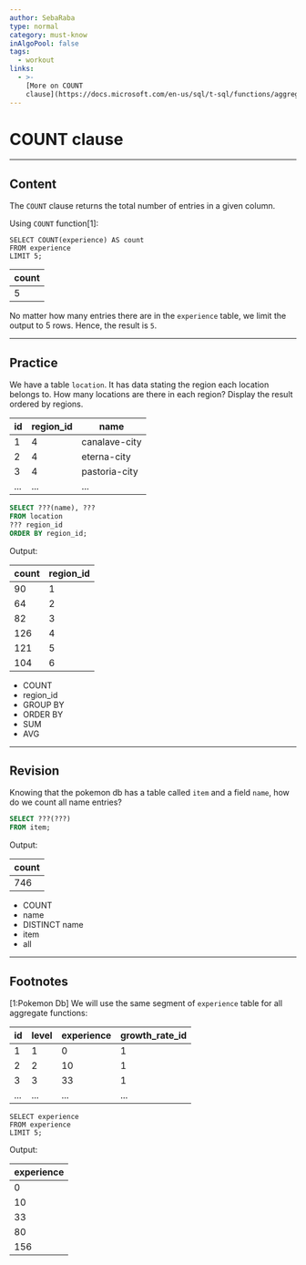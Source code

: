 ```yaml
---
author: SebaRaba
type: normal
category: must-know
inAlgoPool: false
tags:
  - workout
links:
  - >-
    [More on COUNT
    clause](https://docs.microsoft.com/en-us/sql/t-sql/functions/aggregate-functions-transact-sql){documentation}
---
```


# COUNT clause


---

## Content

The `COUNT` clause returns the total number of entries in a given column.

Using `COUNT` function[1]:

```plain-text
SELECT COUNT(experience) AS count
FROM experience
LIMIT 5;
```

| count |
| ----- |
| 5     |

No matter how many entries there are in the `experience` table, we limit the output to 5 rows. Hence, the result is `5`.


---

## Practice

We have a table `location`. It has data stating the region each location belongs to. How many locations are there in each region? Display the result ordered by regions.

| id  | region_id | name          |
| --- | --------- | ------------- |
| 1   | 4         | canalave-city |
| 2   | 4         | eterna-city   |
| 3   | 4         | pastoria-city |
| ... | ...       | ...           |

```sql
SELECT ???(name), ???
FROM location
??? region_id
ORDER BY region_id;
```

Output:

| count | region_id |
| ----- | --------- |
| 90    | 1         |
| 64    | 2         |
| 82    | 3         |
| 126   | 4         |
| 121   | 5         |
| 104   | 6         |

- COUNT
- region_id
- GROUP BY
- ORDER BY
- SUM
- AVG


---

## Revision

Knowing that the pokemon db has a table called `item` and a field `name`, how do we count all name entries?

```sql
SELECT ???(???)
FROM item;
```

Output:

| count |
| ----- |
| 746   |

- COUNT
- name
- DISTINCT name
- item
- all


---

## Footnotes

[1:Pokemon Db]
We will use the same segment of `experience` table for all aggregate functions:

| id  | level | experience | growth_rate_id |
| --- | ----- | ---------- | -------------- |
| 1   | 1     | 0          | 1              |
| 2   | 2     | 10         | 1              |
| 3   | 3     | 33         | 1              |
| ... | ...   | ...        | ...            |

```plain-text
SELECT experience
FROM experience
LIMIT 5;
```

Output:

| experience |
| ---------- |
| 0          |
| 10         |
| 33         |
| 80         |
| 156        |
